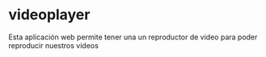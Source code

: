 # videoplayer
Esta aplicación web permite tener una un reproductor de video para poder reproducir nuestros videos
